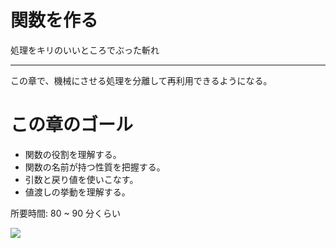 # 関数を作る

処理をキリのいいところでぶった斬れ

---

この章で、機械にさせる処理を分離して再利用できるようになる。

# この章のゴール

- 関数の役割を理解する。
- 関数の名前が持つ性質を把握する。
- 引数と戻り値を使いこなす。
- 値渡しの挙動を理解する。

所要時間: 80 ~ 90 分くらい

<!--shinobi1--><script type="text/javascript" src="//xa.shinobi.jp/ufo/188681806"></script><noscript><a href="//xa.shinobi.jp/bin/gg?188681806" target="_blank"><img src="//xa.shinobi.jp/bin/ll?188681806" border="0"></a><br><span style="font-size:9px"><img style="margin:0;vertical-align:text-bottom;" src="//img.shinobi.jp/tadaima/fj.gif" width="19" height="11"> </span></noscript><!--shinobi2-->
